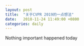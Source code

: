 ```yaml
---
layout: post
title:  "关于CVPR 2019的一点想法"
date:   2018-11-24 11:49:00 +0800
categories: daily
---
```

Nothing important happened today
